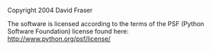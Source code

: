 Copyright 2004 David Fraser

The software is licensed according to the terms of the PSF (Python Software Foundation) license found here: http://www.python.org/psf/license/